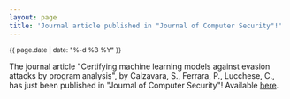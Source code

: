```yaml
---
layout: page
title: 'Journal article published in "Journal of Computer Security"!'
---
```


<small>{{ page.date | date: "%-d %B %Y" }}</small>

The journal article "Certifying machine learning models against evasion attacks by program analysis", by Calzavara, S., Ferrara, P., Lucchese, C., has just been published in "Journal of Computer Security"! Available [here](https://doi.org/10.3233/JCS-210133).
